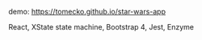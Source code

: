 demo: <https://tomecko.github.io/star-wars-app>

React, XState state machine, Bootstrap 4, Jest, Enzyme
